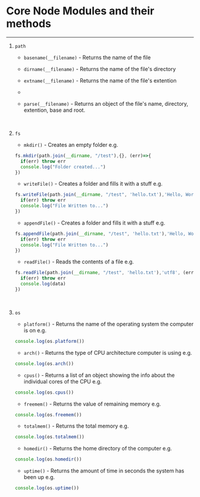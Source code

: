 # Core Node Modules and their methods
___

1. `path`
     * ```basename(__filename)``` - Returns the name of the file

     * ```dirname(__filename)``` - Returns the name of the file's directory

     * ```extname(__filename)``` - Returns the name of the file's extention
     * 
     * ```parse(__filename)``` - Returns an object of the file's name, directory, extention, base and root. 

<br/>


2. `fs`


     * ```mkdir()``` - Creates an empty folder
      e.g.
     ```Javascript 
   fs.mkdir(path.join(__dirname, "/test"),{}, (err)=>{
       if(err) throw err
       console.log("Folder created...")
   })
   ```


     * ```writeFile()``` - Creates a folder and fills it with a stuff
      e.g.
     ```Javascript 
   fs.writeFile(path.join(__dirname, "/test", 'hello.txt'),'Hello, World', (err)=>{
       if(err) throw err
       console.log("File Written to...")
   })
   ```


     * ```appendFile()``` - Creates a folder and fills it with a stuff
      e.g.
     ```Javascript 
   fs.appendFile(path.join(__dirname, "/test", 'hello.txt'),'Hello, World', (err)=>{
       if(err) throw err
       console.log("File Written to...")
   })
   ```


     * ```readFile()``` - Reads the contents of a file
      e.g.
     ```Javascript 
   fs.readFile(path.join(__dirname, "/test", 'hello.txt'),'utf8', (err, data)=>{
       if(err) throw err
       console.log(data)
   })
   ```

<br/>

3. `os`


   * `platform()` - Returns the name of the operating system the computer is on
   e.g.

   ``` javascript
   console.log(os.platform())
   ```


      * `arch()` - Returns the type of CPU architecture computer is using
      e.g.

      ``` javascript
      console.log(os.arch())
      ```
        

      * `cpus()` - Returns a list of an object showing the info about the individual cores of the CPU
      e.g.

      ``` javascript
      console.log(os.cpus())
      ```
        
        

      * `freemem()` - Returns the value of remaining memory
      e.g.

      ``` javascript
      console.log(os.freemem())
      ```        
        

      * `totalmem()` - Returns the total memory
      e.g.

      ``` javascript
      console.log(os.totalmem())
      ```

        
      * `homedir()` - Returns the home directory of the computer
      e.g.

      ``` javascript
      console.log(os.homedir())
      ```
        


      * `uptime()` - Returns the amount of time in seconds the system has been up
      e.g.

      ``` javascript
      console.log(os.uptime())
      ```
        


<br/>